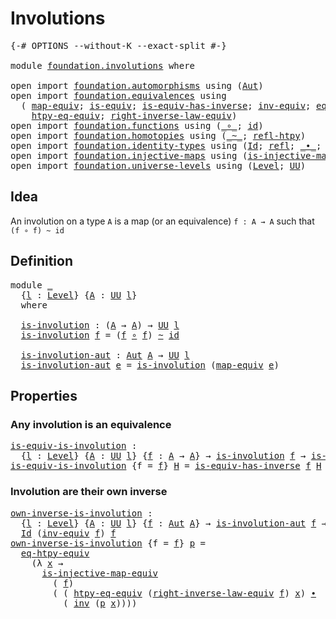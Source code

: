 # Involutions

<pre class="Agda"><a id="24" class="Symbol">{-#</a> <a id="28" class="Keyword">OPTIONS</a> <a id="36" class="Pragma">--without-K</a> <a id="48" class="Pragma">--exact-split</a> <a id="62" class="Symbol">#-}</a>

<a id="67" class="Keyword">module</a> <a id="74" href="foundation.involutions.html" class="Module">foundation.involutions</a> <a id="97" class="Keyword">where</a>

<a id="104" class="Keyword">open</a> <a id="109" class="Keyword">import</a> <a id="116" href="foundation.automorphisms.html" class="Module">foundation.automorphisms</a> <a id="141" class="Keyword">using</a> <a id="147" class="Symbol">(</a><a id="148" href="foundation.automorphisms.html#1210" class="Function">Aut</a><a id="151" class="Symbol">)</a>
<a id="153" class="Keyword">open</a> <a id="158" class="Keyword">import</a> <a id="165" href="foundation.equivalences.html" class="Module">foundation.equivalences</a> <a id="189" class="Keyword">using</a>
  <a id="197" class="Symbol">(</a> <a id="199" href="foundation-core.equivalences.html#1807" class="Function">map-equiv</a><a id="208" class="Symbol">;</a> <a id="210" href="foundation-core.equivalences.html#1542" class="Function">is-equiv</a><a id="218" class="Symbol">;</a> <a id="220" href="foundation-core.equivalences.html#2999" class="Function">is-equiv-has-inverse</a><a id="240" class="Symbol">;</a> <a id="242" href="foundation-core.equivalences.html#5707" class="Function">inv-equiv</a><a id="251" class="Symbol">;</a> <a id="253" href="foundation.equivalences.html#14746" class="Function">eq-htpy-equiv</a><a id="266" class="Symbol">;</a>
    <a id="272" href="foundation.equivalences.html#14883" class="Function">htpy-eq-equiv</a><a id="285" class="Symbol">;</a> <a id="287" href="foundation.equivalences.html#16700" class="Function">right-inverse-law-equiv</a><a id="310" class="Symbol">)</a>
<a id="312" class="Keyword">open</a> <a id="317" class="Keyword">import</a> <a id="324" href="foundation.functions.html" class="Module">foundation.functions</a> <a id="345" class="Keyword">using</a> <a id="351" class="Symbol">(</a><a id="352" href="foundation-core.functions.html#407" class="Function Operator">_∘_</a><a id="355" class="Symbol">;</a> <a id="357" href="foundation-core.functions.html#309" class="Function">id</a><a id="359" class="Symbol">)</a>
<a id="361" class="Keyword">open</a> <a id="366" class="Keyword">import</a> <a id="373" href="foundation.homotopies.html" class="Module">foundation.homotopies</a> <a id="395" class="Keyword">using</a> <a id="401" class="Symbol">(</a><a id="402" href="foundation-core.homotopies.html#467" class="Function Operator">_~_</a><a id="405" class="Symbol">;</a> <a id="407" href="foundation-core.homotopies.html#632" class="Function">refl-htpy</a><a id="416" class="Symbol">)</a>
<a id="418" class="Keyword">open</a> <a id="423" class="Keyword">import</a> <a id="430" href="foundation.identity-types.html" class="Module">foundation.identity-types</a> <a id="456" class="Keyword">using</a> <a id="462" class="Symbol">(</a><a id="463" href="foundation-core.identity-types.html#641" class="Datatype">Id</a><a id="465" class="Symbol">;</a> <a id="467" href="foundation-core.identity-types.html#694" class="InductiveConstructor">refl</a><a id="471" class="Symbol">;</a> <a id="473" href="foundation-core.identity-types.html#1239" class="Function Operator">_∙_</a><a id="476" class="Symbol">;</a> <a id="478" href="foundation-core.identity-types.html#1552" class="Function">inv</a><a id="481" class="Symbol">)</a>
<a id="483" class="Keyword">open</a> <a id="488" class="Keyword">import</a> <a id="495" href="foundation.injective-maps.html" class="Module">foundation.injective-maps</a> <a id="521" class="Keyword">using</a> <a id="527" class="Symbol">(</a><a id="528" href="foundation.injective-maps.html#3001" class="Function">is-injective-map-equiv</a><a id="550" class="Symbol">)</a>
<a id="552" class="Keyword">open</a> <a id="557" class="Keyword">import</a> <a id="564" href="foundation.universe-levels.html" class="Module">foundation.universe-levels</a> <a id="591" class="Keyword">using</a> <a id="597" class="Symbol">(</a><a id="598" href="Agda.Primitive.html#597" class="Postulate">Level</a><a id="603" class="Symbol">;</a> <a id="605" href="foundation-core.universe-levels.html#222" class="Primitive">UU</a><a id="607" class="Symbol">)</a>
</pre>
## Idea

An involution on a type `A` is a map (or an equivalence) `f : A → A` such that `(f ∘ f) ~ id`

## Definition

<pre class="Agda"><a id="741" class="Keyword">module</a> <a id="748" href="foundation.involutions.html#748" class="Module">_</a>
  <a id="752" class="Symbol">{</a><a id="753" href="foundation.involutions.html#753" class="Bound">l</a> <a id="755" class="Symbol">:</a> <a id="757" href="Agda.Primitive.html#597" class="Postulate">Level</a><a id="762" class="Symbol">}</a> <a id="764" class="Symbol">{</a><a id="765" href="foundation.involutions.html#765" class="Bound">A</a> <a id="767" class="Symbol">:</a> <a id="769" href="foundation-core.universe-levels.html#222" class="Primitive">UU</a> <a id="772" href="foundation.involutions.html#753" class="Bound">l</a><a id="773" class="Symbol">}</a>
  <a id="777" class="Keyword">where</a>

  <a id="786" href="foundation.involutions.html#786" class="Function">is-involution</a> <a id="800" class="Symbol">:</a> <a id="802" class="Symbol">(</a><a id="803" href="foundation.involutions.html#765" class="Bound">A</a> <a id="805" class="Symbol">→</a> <a id="807" href="foundation.involutions.html#765" class="Bound">A</a><a id="808" class="Symbol">)</a> <a id="810" class="Symbol">→</a> <a id="812" href="foundation-core.universe-levels.html#222" class="Primitive">UU</a> <a id="815" href="foundation.involutions.html#753" class="Bound">l</a>
  <a id="819" href="foundation.involutions.html#786" class="Function">is-involution</a> <a id="833" href="foundation.involutions.html#833" class="Bound">f</a> <a id="835" class="Symbol">=</a> <a id="837" class="Symbol">(</a><a id="838" href="foundation.involutions.html#833" class="Bound">f</a> <a id="840" href="foundation-core.functions.html#407" class="Function Operator">∘</a> <a id="842" href="foundation.involutions.html#833" class="Bound">f</a><a id="843" class="Symbol">)</a> <a id="845" href="foundation-core.homotopies.html#467" class="Function Operator">~</a> <a id="847" href="foundation-core.functions.html#309" class="Function">id</a>

  <a id="853" href="foundation.involutions.html#853" class="Function">is-involution-aut</a> <a id="871" class="Symbol">:</a> <a id="873" href="foundation.automorphisms.html#1210" class="Function">Aut</a> <a id="877" href="foundation.involutions.html#765" class="Bound">A</a> <a id="879" class="Symbol">→</a> <a id="881" href="foundation-core.universe-levels.html#222" class="Primitive">UU</a> <a id="884" href="foundation.involutions.html#753" class="Bound">l</a>
  <a id="888" href="foundation.involutions.html#853" class="Function">is-involution-aut</a> <a id="906" href="foundation.involutions.html#906" class="Bound">e</a> <a id="908" class="Symbol">=</a> <a id="910" href="foundation.involutions.html#786" class="Function">is-involution</a> <a id="924" class="Symbol">(</a><a id="925" href="foundation-core.equivalences.html#1807" class="Function">map-equiv</a> <a id="935" href="foundation.involutions.html#906" class="Bound">e</a><a id="936" class="Symbol">)</a>
</pre>
## Properties

### Any involution is an equivalence

<pre class="Agda"><a id="is-equiv-is-involution"></a><a id="1004" href="foundation.involutions.html#1004" class="Function">is-equiv-is-involution</a> <a id="1027" class="Symbol">:</a>
  <a id="1031" class="Symbol">{</a><a id="1032" href="foundation.involutions.html#1032" class="Bound">l</a> <a id="1034" class="Symbol">:</a> <a id="1036" href="Agda.Primitive.html#597" class="Postulate">Level</a><a id="1041" class="Symbol">}</a> <a id="1043" class="Symbol">{</a><a id="1044" href="foundation.involutions.html#1044" class="Bound">A</a> <a id="1046" class="Symbol">:</a> <a id="1048" href="foundation-core.universe-levels.html#222" class="Primitive">UU</a> <a id="1051" href="foundation.involutions.html#1032" class="Bound">l</a><a id="1052" class="Symbol">}</a> <a id="1054" class="Symbol">{</a><a id="1055" href="foundation.involutions.html#1055" class="Bound">f</a> <a id="1057" class="Symbol">:</a> <a id="1059" href="foundation.involutions.html#1044" class="Bound">A</a> <a id="1061" class="Symbol">→</a> <a id="1063" href="foundation.involutions.html#1044" class="Bound">A</a><a id="1064" class="Symbol">}</a> <a id="1066" class="Symbol">→</a> <a id="1068" href="foundation.involutions.html#786" class="Function">is-involution</a> <a id="1082" href="foundation.involutions.html#1055" class="Bound">f</a> <a id="1084" class="Symbol">→</a> <a id="1086" href="foundation-core.equivalences.html#1542" class="Function">is-equiv</a> <a id="1095" href="foundation.involutions.html#1055" class="Bound">f</a>
<a id="1097" href="foundation.involutions.html#1004" class="Function">is-equiv-is-involution</a> <a id="1120" class="Symbol">{</a><a id="1121" class="Argument">f</a> <a id="1123" class="Symbol">=</a> <a id="1125" href="foundation.involutions.html#1125" class="Bound">f</a><a id="1126" class="Symbol">}</a> <a id="1128" href="foundation.involutions.html#1128" class="Bound">H</a> <a id="1130" class="Symbol">=</a> <a id="1132" href="foundation-core.equivalences.html#2999" class="Function">is-equiv-has-inverse</a> <a id="1153" href="foundation.involutions.html#1125" class="Bound">f</a> <a id="1155" href="foundation.involutions.html#1128" class="Bound">H</a> <a id="1157" href="foundation.involutions.html#1128" class="Bound">H</a>
</pre>
### Involution are their own inverse

<pre class="Agda"><a id="own-inverse-is-involution"></a><a id="1210" href="foundation.involutions.html#1210" class="Function">own-inverse-is-involution</a> <a id="1236" class="Symbol">:</a>
  <a id="1240" class="Symbol">{</a><a id="1241" href="foundation.involutions.html#1241" class="Bound">l</a> <a id="1243" class="Symbol">:</a> <a id="1245" href="Agda.Primitive.html#597" class="Postulate">Level</a><a id="1250" class="Symbol">}</a> <a id="1252" class="Symbol">{</a><a id="1253" href="foundation.involutions.html#1253" class="Bound">A</a> <a id="1255" class="Symbol">:</a> <a id="1257" href="foundation-core.universe-levels.html#222" class="Primitive">UU</a> <a id="1260" href="foundation.involutions.html#1241" class="Bound">l</a><a id="1261" class="Symbol">}</a> <a id="1263" class="Symbol">{</a><a id="1264" href="foundation.involutions.html#1264" class="Bound">f</a> <a id="1266" class="Symbol">:</a> <a id="1268" href="foundation.automorphisms.html#1210" class="Function">Aut</a> <a id="1272" href="foundation.involutions.html#1253" class="Bound">A</a><a id="1273" class="Symbol">}</a> <a id="1275" class="Symbol">→</a> <a id="1277" href="foundation.involutions.html#853" class="Function">is-involution-aut</a> <a id="1295" href="foundation.involutions.html#1264" class="Bound">f</a> <a id="1297" class="Symbol">→</a>
  <a id="1301" href="foundation-core.identity-types.html#641" class="Datatype">Id</a> <a id="1304" class="Symbol">(</a><a id="1305" href="foundation-core.equivalences.html#5707" class="Function">inv-equiv</a> <a id="1315" href="foundation.involutions.html#1264" class="Bound">f</a><a id="1316" class="Symbol">)</a> <a id="1318" href="foundation.involutions.html#1264" class="Bound">f</a>
<a id="1320" href="foundation.involutions.html#1210" class="Function">own-inverse-is-involution</a> <a id="1346" class="Symbol">{</a><a id="1347" class="Argument">f</a> <a id="1349" class="Symbol">=</a> <a id="1351" href="foundation.involutions.html#1351" class="Bound">f</a><a id="1352" class="Symbol">}</a> <a id="1354" href="foundation.involutions.html#1354" class="Bound">p</a> <a id="1356" class="Symbol">=</a>
  <a id="1360" href="foundation.equivalences.html#14746" class="Function">eq-htpy-equiv</a>
    <a id="1378" class="Symbol">(λ</a> <a id="1381" href="foundation.involutions.html#1381" class="Bound">x</a> <a id="1383" class="Symbol">→</a>
      <a id="1391" href="foundation.injective-maps.html#3001" class="Function">is-injective-map-equiv</a>
        <a id="1422" class="Symbol">(</a> <a id="1424" href="foundation.involutions.html#1351" class="Bound">f</a><a id="1425" class="Symbol">)</a>
        <a id="1435" class="Symbol">(</a> <a id="1437" class="Symbol">(</a> <a id="1439" href="foundation.equivalences.html#14883" class="Function">htpy-eq-equiv</a> <a id="1453" class="Symbol">(</a><a id="1454" href="foundation.equivalences.html#16700" class="Function">right-inverse-law-equiv</a> <a id="1478" href="foundation.involutions.html#1351" class="Bound">f</a><a id="1479" class="Symbol">)</a> <a id="1481" href="foundation.involutions.html#1381" class="Bound">x</a><a id="1482" class="Symbol">)</a> <a id="1484" href="foundation-core.identity-types.html#1239" class="Function Operator">∙</a>
          <a id="1496" class="Symbol">(</a> <a id="1498" href="foundation-core.identity-types.html#1552" class="Function">inv</a> <a id="1502" class="Symbol">(</a><a id="1503" href="foundation.involutions.html#1354" class="Bound">p</a> <a id="1505" href="foundation.involutions.html#1381" class="Bound">x</a><a id="1506" class="Symbol">))))</a>
</pre>